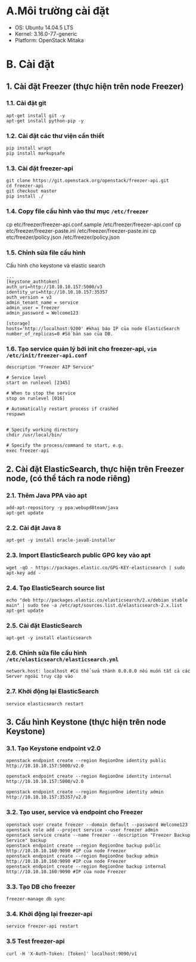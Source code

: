 # A.Môi trường cài đặt
 - OS: Ubuntu 14.04.5 LTS 
 - Kernel: 3.16.0-77-generic
 - Platform: OpenStack Mitaka

# B. Cài đặt
## 1. Cài đặt Freezer (thực hiện trên node Freezer)
### 1.1. Cài đặt git
```
apt-get install git -y
apt-get install python-pip -y
```
### 1.2. Cài đặt các thư viện cần thiết
```
pip install wrapt
pip install markupsafe
```
### 1.3. Cài đặt freezer-api
```
git clone https://git.openstack.org/openstack/freezer-api.git
cd freezer-api
git checkout master
pip install ./
```

### 1.4. Copy file cấu hình vào thư mục `/etc/freezer`
cp etc/freezer/freezer-api.conf.sample /etc/freezer/freezer-api.conf
cp etc/freezer/freezer-paste.ini /etc/freezer/freezer-paste.ini
cp etc/freezer/policy.json /etc/freezer/policy.json

### 1.5. Chỉnh sửa file cấu hình
Cấu hình cho keystone và elastic search
```
...
[keystone_authtoken]
auth_uri=http://10.10.10.157:5000/v3 
identity_uri=http://10.10.10.157:35357	
auth_version = v3 
admin_tenant_name = service
admin_user = freezer
admin_password = Welcome123

[storage]
hosts='http://localhost:9200' #khai báo IP của node ElasticSearch
number_of_replicas=0 #Số bản sao của DB.

```

### 1.6. Tạo service quản lý bởi init cho freezer-api, `vim /etc/init/freezer-api.conf`
```
description "Freezer AIP Service"

# Service level
start on runlevel [2345]

# When to stop the service
stop on runlevel [016]

# Automatically restart process if crashed
respawn


# Specify working directory
chdir /usr/local/bin/

# Specify the process/command to start, e.g.
exec freezer-api

```

## 2. Cài đặt ElasticSearch, thực hiện trên Freezer node, (có thể tách ra node riêng)
### 2.1. Thêm Java PPA vào apt
```
add-apt-repository -y ppa:webupd8team/java
apt-get update
```

### 2.2. Cài đặt Java 8
```
apt-get -y install oracle-java8-installer
```
### 2.3. Import ElasticSearch public GPG key vào apt
```
wget -qO - https://packages.elastic.co/GPG-KEY-elasticsearch | sudo apt-key add -
```

### 2.4. Tạo ElasticSearch source list
```
echo "deb http://packages.elastic.co/elasticsearch/2.x/debian stable main" | sudo tee -a /etc/apt/sources.list.d/elasticsearch-2.x.list
apt-get update
```

### 2.5. Cài đặt ElasticSearch
```
apt-get -y install elasticsearch
```

### 2.6. Chỉnh sửa file cấu hình `/etc/elasticsearch/elasticsearch.yml`
```
network.host: localhost #Có thể sửa thành 0.0.0.0 nếu muốn tất cả các Server ngoài truy cập vào
```

### 2.7. Khởi động lại ElasticSearch
```
service elasticsearch restart
```

## 3. Cấu hình Keystone (thực hiện trên node Keystone)
### 3.1. Tạo Keystone endpoint v2.0
```
openstack endpoint create --region RegionOne identity public http://10.10.10.157:5000/v2.0

openstack endpoint create --region RegionOne identity internal http://10.10.10.157:5000/v2.0

openstack endpoint create --region RegionOne identity admin http://10.10.10.157:35357/v2.0
```

### 3.2. Tạo user, service và endpoint cho Freezer
```
openstack user create freezer --domain default --password Welcome123
openstack role add --project service --user freezer admin
openstack service create --name freezer --description "Freezer Backup Service" backup
openstack endpoint create --region RegionOne backup public  http://10.10.10.160:9090 #IP của node Freezer
openstack endpoint create --region RegionOne backup admin http://10.10.10.160:9090 #IP của node Freezer
openstack endpoint create --region RegionOne backup internal http://10.10.10.160:9090 #IP của node Freezer
```

### 3.3. Tạo DB cho freezer
```
freezer-manage db sync
```

### 3.4. Khởi động lại freezer-api
```
service freezer-api restart
```

### 3.5 Test freezer-api
```
curl -H 'X-Auth-Token: [Token]' localhost:9090/v1
```
